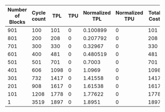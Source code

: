 | Number of Blocks | Cycle count | TPL | TPU | Normalized TPL | Normalized TPU | Total Cost | Normalized Total Cost |
| - | - | - | - | - | - | - | - |
901 |100 | 101 | 0 | 0.100899 | 0 | 101 | 0.100899 |
801 |200 | 208 | 0 | 0.207792 | 0 | 208 | 0.207792 |
701 |300 | 330 | 0 | 0.32967 | 0 | 330 | 0.32967 |
601 |400 | 481 | 0 | 0.480519 | 0 | 481 | 0.480519 |
501 |501 | 701 | 0 | 0.7003 | 0 | 701 | 0.7003 |
401 |606 | 1098 | 0 | 1.0969 | 0 | 1098 | 1.0969 |
301 |732 | 1417 | 0 | 1.41558 | 0 | 1417 | 1.41558 |
201 |908 | 1617 | 0 | 1.61538 | 0 | 1617 | 1.61538 |
101 |1208 | 1778 | 0 | 1.77622 | 0 | 1778 | 1.77622 |
1 |3519 | 1897 | 0 | 1.8951 | 0 | 1897 | 1.8951 |
